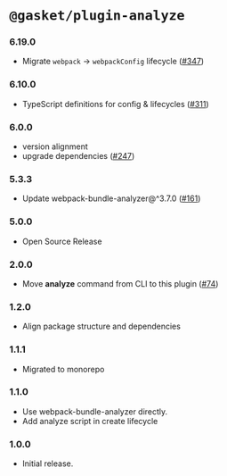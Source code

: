 # `@gasket/plugin-analyze`

### 6.19.0

- Migrate `webpack` -> `webpackConfig` lifecycle ([#347])

### 6.10.0

- TypeScript definitions for config & lifecycles ([#311])

### 6.0.0

- version alignment
- upgrade dependencies ([#247])

### 5.3.3

- Update webpack-bundle-analyzer@^3.7.0 ([#161])

### 5.0.0

- Open Source Release

### 2.0.0

- Move **analyze** command from CLI to this plugin ([#74])

### 1.2.0

- Align package structure and dependencies

### 1.1.1

- Migrated to monorepo

### 1.1.0

- Use webpack-bundle-analyzer directly.
- Add analyze script in create lifecycle

### 1.0.0

- Initial release.


[#74]: https://github.com/godaddy/gasket/pull/74
[#161]: https://github.com/godaddy/gasket/pull/161
[#247]: https://github.com/godaddy/gasket/pull/247
[#311]: https://github.com/godaddy/gasket/pull/311
[#347]: https://github.com/godaddy/gasket/pull/347

